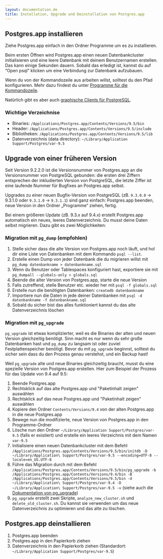 ```yaml
---
layout: documentation.de
title: Installation, Upgrade und Deinstallation von Postgres.app
---
```


## Postgres.app installieren

Ziehe Postgres.app einfach in den Ordner Programme um es zu installieren.

Beim ersten Öffnen wird Postgres.app einen neuen Datenbankcluster initialisieren und eine leere Datenbank mit deinem Benutzernamen erstellen.
Das kann einige Sekunden dauern. Sobald das erledigt ist, kannst du auf “Open psql” klicken um eine Verbindung zur Datenbank aufzubauen.

Wenn du von der Kommandozeile aus arbeiten willst, solltest du den Pfad konfigurieren. Mehr dazu findest du unter [Programme für die Kommandozeile](cli-tools.html).

Natürlich gibt es aber auch [graphische Clients für PostgreSQL](gui-tools.html).

### Wichtige Verzeichnise

- Binaries: `/Applications/Postgres.app/Contents/Versions/9.5/bin`
- Header: `/Applications/Postgres.app/Contents/Versions/9.5/include`
- Bibliotheken: `/Applications/Postgres.app/Contents/Versions/9.5/lib`
- Datenverzeichnis (data directory): `~/Library/Application Support/Postgres/var-9.5`

## Upgrade von einer früheren Version

Seit Version 9.2.2.0 ist die Versionsnummer von Postgres.app an die Versionsnummer von PostgreSQL gebunden: die ersten drei Ziffern entsprechen der inkludierten Version von PostgreSQL, die letzte Ziffer ist eine laufende Nummer für Bugfixes an Postgres.app selbst.

Upgrades zu einer neuen Bugfix-Version von PostgreSQL (zB. `9.3.0.0` → 9.3.1.0 oder `9.3.1.0` → `9.3.1.1`) sind ganz einfach: Postgres.app beenden, neue Version in den Ordner „Programme“ ziehen, fertig.

Bei einem größeren Update (zB. 9.3.x auf 9.4.x) erstellt Postgres.app automatisch ein neues, leeres Datenverzeichnis. Du musst deine Daten selbst migrieren. Dazu gibt es zwei Möglichkeiten:

### Migration mit `pg_dump` (empfohlen)

1. Stelle sicher dass die alte Version von Postgres.app noch läuft, und hol dir eine Liste von Datenbanken mit dem Kommando `psql --list`.
1. Erstelle einen Dump von jeder Datenbank die du migrieren willst mit `pg_dump datenbankname > datenbankname.sql`
1. Wenn du Benutzer oder Tablespaces konfiguriert hast, exportiere sie mit `pg_dumpall --globals-only > globals.sql`
1. Beende die alter Version von Postgres.app, starte die neue Version
1. Falls zutreffend, stelle Benutzer etc. wieder her mit `psql -f globals.sql`
1. Erstelle nun die benötigten Datenbanken: `createdb datenbankname`
1. Importiere nun die Daten in jede deiner Datenbanken mit `psql -d datenbankname -f datenbankname.sql`
1. Sobald du sicher bist das alles funktioniert kannst du das alte Datenverzeichnis löschen


### Migration mit `pg_upgrade`

`pg_upgrade` ist etwas komplizierter, weil es die Binaries der alten und neuen Version gleichzeitig benötigt. Sinn macht es nur wenn du sehr große Datenbanken hast und `pg_dump` zu langsam ist oder zuviel Festplattenspeicher benötigt. Bevor du mit `pg_upgrade` beginnst, solltest du sicher sein dass du den Prozess genau verstehst, und ein Backup hast!

Weil `pg_upgrade` alte und neue Binaries gleichzeitig braucht, musst du eine spezielle Version von Postgres.app erstellen. Hier zum Beispiel der Prozess für das Update von 9.4 auf 9.5:

1. Beende Postgres.app
2. Rechtsklick auf das alte Postgres.app und "Paketinhalt zeigen" auswählen
3. Rechtsklick auf das neue Postgres.app und "Paketinhalt zeigen" auswählen
4. Kopiere den Ordner `Contents/Versions/9.4` von der alten Postgres.app in die neue Postgres.app
5. Bewege nun die modifizierte, neue Version von Postgres.app in den Programme-Ordner
6. Lösche nun den Ordner `~/Library/Application Support/Postgres/var-9.5` (falls er existiert) und erstelle ein leeres Verzeichnis mit dem Namen `var-9.5`
7. Initialisiere einen neuen Datenbankcluster mit dem Befehl `/Applications/Postgres.app/Contents/Versions/9.5/bin/initdb -D ~/Library/Application\ Support/Postgres/var-9.5 --encoding=UTF-8 --locale=en_US.UTF-8`
8. Führe das Migration durch mit dem Befehl `/Applications/Postgres.app/Contents/Versions/9.5/bin/pg_upgrade -b /Applications/Postgres.app/Contents/Versions/9.4/bin -B /Applications/Postgres.app/Contents/Versions/9.5/bin -d ~/Library/Application\ Support/Postgres/var-9.4 -D ~/Library/Application\ Support/Postgres/var-9.5 -v` (siehe auch die [Dokumentation von pg_upgrade](http://www.postgresql.org/docs/current/static/pgupgrade.html))
9. `pg_upgrade` erstellt zwei Skripte, `analyze_new_cluster.sh` und `delete_old_cluster.sh`. Du kannst sie verwenden um das neue Datenverzeichnis zu optimieren und das alte zu löschen.



## Postgres.app deinstallieren

1. Postgres.app beenden
2. Postgres.app in den Papierkorb ziehen
3. Datenverzeichnis in den Papierkorb ziehen (Standardort: `~/Library/Application Support/Postgres/var-9.5`)

